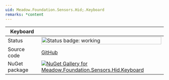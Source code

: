 ```yaml
---
uid: Meadow.Foundation.Sensors.Hid;.Keyboard
remarks: *content
---
```


| Keyboard | |
|--------|--------|
| Status | <img src="https://img.shields.io/badge/Working-brightgreen" style="width: auto; height: -webkit-fill-available;" alt="Status badge: working" /> |
| Source code | [GitHub](https://github.com/WildernessLabs/Meadow.Foundation/tree/main/Source/Meadow.Foundation.Peripherals/Sensors.Hid.Keyboard) |
| NuGet package | <a href="https://www.nuget.org/packages/Meadow.Foundation.Sensors.Hid.Keyboard/" target="_blank"><img src="https://img.shields.io/nuget/v/Meadow.Foundation.Sensors.Hid.Keyboard.svg?label=Meadow.Foundation.Sensors.Hid.Keyboard" alt="NuGet Gallery for Meadow.Foundation.Sensors.Hid.Keyboard" /></a> |

